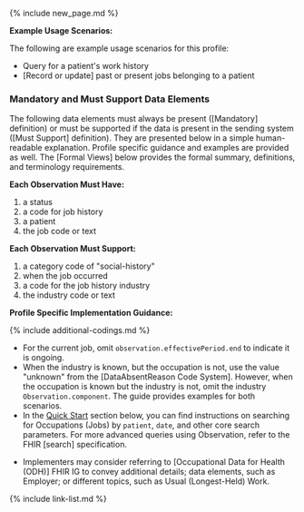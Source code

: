 {% include new_page.md %}

**Example Usage Scenarios:**

The following are example usage scenarios for this profile:

- Query for a patient's work history
- [Record or update] past or present jobs belonging to a patient

### Mandatory and Must Support Data Elements

The following data elements must always be present ([Mandatory] definition) or must be supported if the data is present in the sending system ([Must Support] definition). They are presented below in a simple human-readable explanation. Profile specific guidance and examples are provided as well. The [Formal Views] below provides the formal summary, definitions, and terminology requirements.

**Each Observation Must Have:**

1. a status
2. a code for job history
3. a patient
5. the job code or text 

**Each Observation Must Support:**

1. a category code of "social-history"
2. when the job occurred
3. a code for the job history industry
4. the industry code or text 

**Profile Specific Implementation Guidance:**

<div class="bg-success" markdown="1">

{% include additional-codings.md %}
- For the current job, omit `observation.effectivePeriod.end` to indicate it is ongoing.
- When the industry is known, but the occupation is not,  use the value "unknown" from the [DataAbsentReason Code System]. However, when the occupation is known but the industry is not, omit the industry `Observation.component`.  The guide provides examples for both scenarios.
- In the [Quick Start](#notes) section below, you can find instructions on searching for Occupations (Jobs) by `patient`, `date`, and other core search parameters. For more advanced queries using Observation, refer to the FHIR [search] specification.
</div><!-- new-content -->

- Implementers may consider referring to [Occupational Data for Health (ODH)] FHIR IG  to convey additional details; data elements, such as Employer; or different topics, such as Usual (Longest-Held) Work.
  


{% include link-list.md %}
